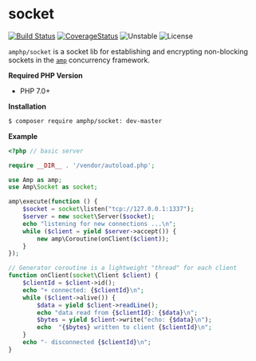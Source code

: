 # socket

[![Build Status](https://img.shields.io/travis/amphp/socket/master.svg?style=flat-square)](https://travis-ci.org/amphp/socket)
[![CoverageStatus](https://img.shields.io/coveralls/amphp/socket/master.svg?style=flat-square)](https://coveralls.io/github/amphp/socket?branch=master)
![Unstable](https://img.shields.io/badge/api-unstable-orange.svg?style=flat-square)
![License](https://img.shields.io/badge/license-MIT-blue.svg?style=flat-square)


`amphp/socket` is a socket lib for establishing and encrypting non-blocking sockets in the [`amp`](https://github.com/amphp/amp)
concurrency framework.

**Required PHP Version**

- PHP 7.0+

**Installation**

```bash
$ composer require amphp/socket: dev-master
```

**Example**

```php
<?php // basic server

require __DIR__ . '/vendor/autoload.php';

use Amp as amp;
use Amp\Socket as socket;

amp\execute(function () {
    $socket = socket\listen("tcp://127.0.0.1:1337");
    $server = new socket\Server($socket);
    echo "listening for new connections ...\n";
    while ($client = yield $server->accept()) {
        new amp\Coroutine(onClient($client));
    }
});

// Generator coroutine is a lightweight "thread" for each client
function onClient(socket\Client $client) {
    $clientId = $client->id();
    echo "+ connected: {$clientId}\n";
    while ($client->alive()) {
        $data = yield $client->readLine();
        echo "data read from {$clientId}: {$data}\n";
        $bytes = yield $client->write("echo: {$data}\n");
        echo  "{$bytes} written to client {$clientId}\n";
    }
    echo "- disconnected {$clientId}\n";
}
```
